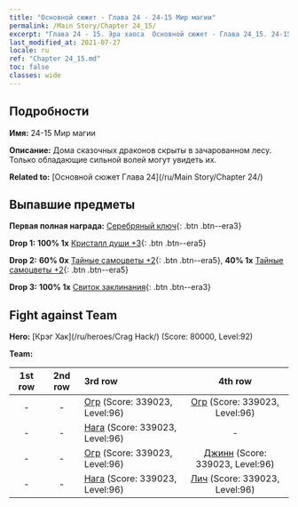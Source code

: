 ```yaml
---
title: "Основной сюжет - Глава 24 - 24-15 Мир магии"
permalink: /Main Story/Chapter 24_15/
excerpt: "Глава 24 - 15. Эра хаоса  Основной сюжет - Глава 24_15. 24-15 Мир магии"
last_modified_at: 2021-07-27
locale: ru
ref: "Chapter 24_15.md"
toc: false
classes: wide
---
```


## Подробности

 **Имя:** 24-15 Мир магии

 **Описание:** Дома сказочных драконов скрыты в зачарованном лесу. Только обладающие сильной волей могут увидеть их.

 **Related to:** [Основной сюжет Глава 24](/ru/Main Story/Chapter 24/)

## Выпавшие предметы

 **Первая полная награда:** [Серебряный ключ](/ItemsRU/con_693/){: .btn .btn--era3}

 **Drop 1:** **100% 1x** [Кристалл души +3](/ItemsRU/mat_87/){: .btn .btn--era5}

 **Drop 2:** **60% 0x** [Тайные самоцветы +2](/ItemsRU/mat_79/){: .btn .btn--era5}, **40% 1x** [Тайные самоцветы +2](/ItemsRU/mat_79/){: .btn .btn--era5}

 **Drop 3:** **100% 1x** [Свиток заклинания](/ItemsRU/con_694/){: .btn .btn--era3}


## Fight against Team
 **Hero:** [Крэг Хак](/ru/heroes/Crag Hack/) (Score: 80000, Level:92)

 **Team:**


  | 1st row | 2nd row | 3rd row | 4th row |
  |:----:|:----:|:----|:----:|
  | - | - | [Огр](/ru/units/Ogre/) (Score: 339023, Level:96)  | [Огр](/ru/units/Ogre/) (Score: 339023, Level:96)  |
  | - | - | [Нага](/ru/units/Naga/) (Score: 339023, Level:96)  | - |
  | - | - | [Огр](/ru/units/Ogre/) (Score: 339023, Level:96)  | [Джинн](/ru/units/Genie/) (Score: 339023, Level:96)  |
  | - | - | [Нага](/ru/units/Naga/) (Score: 339023, Level:96)  | [Лич](/ru/units/Lich/) (Score: 339023, Level:96)  |


